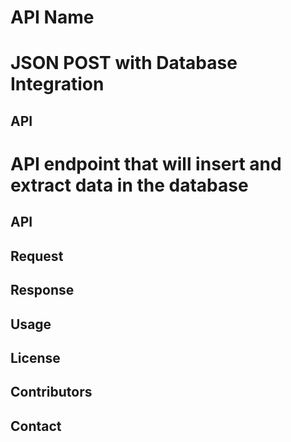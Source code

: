 # API Name
# JSON POST with Database Integration



## API
# API endpoint that will insert and extract data in the database



## API



 


## Request


 


## Response



 


## Usage



 


## License





 


## Contributors



 


## Contact
